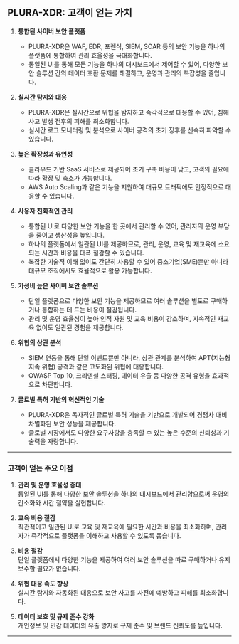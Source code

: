 ## PLURA-XDR: 고객이 얻는 가치

1. **통합된 사이버 보안 플랫폼**
   - PLURA-XDR은 WAF, EDR, 포렌식, SIEM, SOAR 등의 보안 기능을 하나의 플랫폼에 통합하여 관리 효율성을 극대화합니다.
   - 통일된 UI를 통해 모든 기능을 하나의 대시보드에서 제어할 수 있어, 다양한 보안 솔루션 간의 데이터 호환 문제를 해결하고, 운영과 관리의 복잡성을 줄입니다.

2. **실시간 탐지와 대응**
   - PLURA-XDR은 실시간으로 위협을 탐지하고 즉각적으로 대응할 수 있어, 침해 사고 발생 전후의 피해를 최소화합니다.
   - 실시간 로그 모니터링 및 분석으로 사이버 공격의 초기 징후를 신속히 파악할 수 있습니다.

3. **높은 확장성과 유연성**
   - 클라우드 기반 SaaS 서비스로 제공되어 초기 구축 비용이 낮고, 고객의 필요에 따라 확장 및 축소가 가능합니다.
   - AWS Auto Scaling과 같은 기능을 지원하여 대규모 트래픽에도 안정적으로 대응할 수 있습니다.

4. **사용자 친화적인 관리**
   - 통합된 UI로 다양한 보안 기능을 한 곳에서 관리할 수 있어, 관리자의 운영 부담을 줄이고 생산성을 높입니다.
   - 하나의 플랫폼에서 일관된 UI를 제공하므로, 관리, 운영, 교육 및 재교육에 소요되는 시간과 비용을 대폭 절감할 수 있습니다.
   - 복잡한 기술적 이해 없이도 간단히 사용할 수 있어 중소기업(SME)뿐만 아니라 대규모 조직에서도 효율적으로 활용 가능합니다.

5. **가성비 높은 사이버 보안 솔루션**
   - 단일 플랫폼으로 다양한 보안 기능을 제공하므로 여러 솔루션을 별도로 구매하거나 통합하는 데 드는 비용이 절감됩니다.
   - 관리 및 운영 효율성이 높아 인적 자원 및 교육 비용이 감소하며, 지속적인 재교육 없이도 일관된 경험을 제공합니다.

6. **위협의 상관 분석**
   - SIEM 연동을 통해 단일 이벤트뿐만 아니라, 상관 관계를 분석하여 APT(지능형 지속 위협) 공격과 같은 고도화된 위협에 대응합니다.
   - OWASP Top 10, 크리덴셜 스터핑, 데이터 유출 등 다양한 공격 유형을 효과적으로 차단합니다.

7. **글로벌 특허 기반의 혁신적인 기술**
   - PLURA-XDR은 독자적인 글로벌 특허 기술을 기반으로 개발되어 경쟁사 대비 차별화된 보안 성능을 제공합니다.
   - 글로벌 시장에서도 다양한 요구사항을 충족할 수 있는 높은 수준의 신뢰성과 기술력을 자랑합니다.

---

### **고객이 얻는 주요 이점**  

1. **관리 및 운영 효율성 증대**  
  통일된 UI를 통해 다양한 보안 솔루션을 하나의 대시보드에서 관리함으로써 운영의 간소화와 시간 절약을 실현합니다.  

2. **교육 비용 절감**  
  직관적이고 일관된 UI로 교육 및 재교육에 필요한 시간과 비용을 최소화하며, 관리자가 즉각적으로 플랫폼을 이해하고 사용할 수 있도록 돕습니다.  

3. **비용 절감**  
  단일 플랫폼에서 다양한 기능을 제공하여 여러 보안 솔루션을 따로 구매하거나 유지 보수할 필요가 없습니다.  

4. **위협 대응 속도 향상**  
  실시간 탐지와 자동화된 대응으로 보안 사고를 사전에 예방하고 피해를 최소화합니다.  

5. **데이터 보호 및 규제 준수 강화**  
  개인정보 및 민감 데이터의 유출 방지로 규제 준수 및 브랜드 신뢰도를 높입니다.  

---
